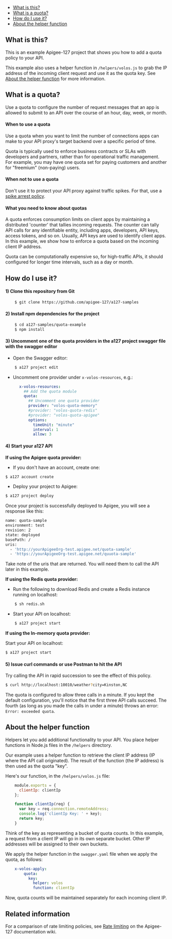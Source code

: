 
* [What is this?](#whatisthis)
* [What is a quota?](#whatis)
* [How do I use it?](#howdo)
* [About the helper function](#helper)

## <a name="whatisthis"></a>What is this?

This is an example Apigee-127 project that shows you how to add a quota policy to your API. 

This example also uses a helper function in `/helpers/volos.js` to grab the IP address of the incoming client request and use it as the quota key. See [About the helper function](#helper) for more information.

## <a name="whatis"></a>What is a quota?

Use a quota to configure the number of request messages that an app is allowed to submit to an API over the course of an hour, day, week, or month.

#### When to use a quota

Use a quota when you want to limit the number of connections apps can make to your API proxy's target backend over a specific period of time.

Quota is typically used to enforce business contracts or SLAs with developers and partners, rather than for operational traffic management. For example, you may have one quota set for paying customers and another for "freemium" (non-paying) users.

#### When not to use a quota

Don't use it to protect your API proxy against traffic spikes. For that, use a [spike arrest policy](https://github.com/apigee-127/a127-samples/tree/master/spikearrest-example).

#### What you need to know about quotas

A quota enforces consumption limits on client apps by maintaining a distributed 'counter' that tallies incoming requests. The counter can tally API calls for any identifiable entity, including apps, developers, API keys, access tokens, and so on. Usually, API keys are used to identify client apps. In this example, we show how to enforce a quota based on the incoming client IP address. 

Quota can be computationally expensive so, for high-traffic APIs, it should configured for longer time intervals, such as a day or month. 

## <a name="howdo"></a>How do I use it?

#### 1) Clone this repository from Git
```bash 
    $ git clone https://github.com/apigee-127/a127-samples
```

#### 2) Install npm dependencies for the project
```bash
    $ cd a127-samples/quota-example
    $ npm install
```

#### 3) Uncomment one of the quota providers in the a127 project swagger file with the swagger editor

- Open the Swagger editor:

```bash
    $ a127 project edit
```

- Uncomment one provider under `x-volos-resources`, e.g.:

```yaml
      x-volos-resources:
        ## Add the quota module
        quota:
          ## Uncomment one quota provider
          provider: "volos-quota-memory"
          #provider: "volos-quota-redis"
          #provider: "volos-quota-apigee"
          options:
            timeUnit: "minute"
            interval: 1
            allow: 3
```

#### 4) Start your a127 API

**If using the Apigee quota provider:**

- If you don't have an account, create one:

```bash
$ a127 account create
```

- Deploy your project to Apigee:

```bash
$ a127 project deploy
```

Once your project is successfully deployed to Apigee, you will see a response like this:

```bash
name: quota-sample
environment: test
revision: 2
state: deployed
basePath: /
uris:
  - 'http://yourApigeeOrg-test.apigee.net/quota-sample'
  - 'https://yourApigeeOrg-test.apigee.net/quuota-sample'
```

Take note of the uris that are returned. You will need them to call the API later in this example. 

**If using the Redis quota provider:**

- Run the following to download Redis and create a Redis instance running on localhost:

```bash
    $ sh redis.sh
```

- Start your API on localhost:

```bash
    $ a127 project start
```

**If using the In-memory quota provider:**

Start your API on localhost:

```bash
$ a127 project start
```


#### 5) Issue curl commands or use Postman to hit the API

Try calling the API in rapid succession to see the effect of this policy.

```bash
$ curl http://localhost:10010/weather?city=Kinston,NC
```

The quota is configured to allow three calls in a minute. If you kept the default configuration, you'll notice that the first three API calls succeed. The fourth (as long as you made the calls in under a minute) throws an error: `Error: exceeded quota`.


## <a name="aboutthe"></a>About the helper function

Helpers let you add additional functionality to your API. You place helper functions in Node.js files in the `/helpers` directory. 

Our example uses a helper function to retrieve the client IP address (IP where the API call originated). The result of the function (the IP address) is then used as the quota "key". 

Here's our function, in the `/helpers/volos.js` file:

```javascript
    module.exports = {
      clientIp: clientIp
    };

    function clientIp(req) {
      var key = req.connection.remoteAddress;
      console.log('clientIp Key: ' + key);
      return key;
    }
```

Think of the key as representing a bucket of quota counts. In this example, a request from a client IP will go in its own separate bucket. Other IP addresses will be assigned to their own buckets.

We apply the helper function in the `swagger.yaml` file when we apply the quota, as follows:

``` yaml
    x-volos-apply:
        quota:
          key:
            helper: volos
            function: clientIp
```

Now, quota counts will be maintained separately for each incoming client IP.

## Related information

For a comparison of rate limiting policies, see [Rate limiting](https://github.com/apigee-127/a127-documentation/wiki/Rate-limiting-comparison.md) on the Apigee-127 documentation wiki. 






